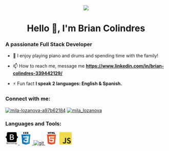 <p align="center"> 
  <a align="center" href="#"> 
    <img align="center" src="https://user-images.githubusercontent.com/58109796/233058941-9dd6c50a-a5ea-45fd-b788-c3bb8e00bffe.gif" rel="nofollow noopener" height="250px" draggable="false"/> 
   </a>

<h1 align="center">Hello 👋, I'm Brian Colindres</h1>

<h3 align="left">A passionate Full Stack Developer</h3>

- 🌱 I enjoy playing piano and drums and spending time with the family!

- 📫 How to reach me, message me **https://www.linkedin.com/in/brian-colindres-339442129/**

- ⚡ Fun fact **I speak 2 languages: English & Spanish.**

<h3 align="left">Connect with me:</h3>
<p align="left">
<a href="https://www.linkedin.com/in/brian-colindres-339442129/" target="blank"><img align="center" src="https://raw.githubusercontent.com/rahuldkjain/github-profile-readme-generator/master/src/images/icons/Social/linked-in-alt.svg" alt="mila-lozanova-a97b62184" height="30" width="40" /></a>
<a href="https://www.instagram.com/briancolindres/" target="blank"><img align="center" src="https://raw.githubusercontent.com/rahuldkjain/github-profile-readme-generator/master/src/images/icons/Social/instagram.svg" alt="mila_lozanova" height="30" width="40" /></a>
</p>

<h3 align="left">Languages and Tools:</h3>
<p align="left"> <a href="https://getbootstrap.com" target="_blank" rel="noreferrer"> <img src="https://raw.githubusercontent.com/devicons/devicon/master/icons/bootstrap/bootstrap-plain-wordmark.svg" alt="bootstrap" width="40" height="40"/> </a> <a href="https://www.w3schools.com/css/" target="_blank" rel="noreferrer"> <img src="https://raw.githubusercontent.com/devicons/devicon/master/icons/css3/css3-original-wordmark.svg" alt="css3" width="40" height="40"/> </a> <a href="https://git-scm.com/" target="_blank" rel="noreferrer"> <img src="https://www.vectorlogo.zone/logos/git-scm/git-scm-icon.svg" alt="git" width="40" height="40"/> </a> <a href="https://www.w3.org/html/" target="_blank" rel="noreferrer"> <img src="https://raw.githubusercontent.com/devicons/devicon/master/icons/html5/html5-original-wordmark.svg" alt="html5" width="40" height="40"/></a> <a href="https://developer.mozilla.org/en-US/docs/Web/JavaScript" target="_blank" rel="noreferrer"> <img src="https://raw.githubusercontent.com/devicons/devicon/master/icons/javascript/javascript-original.svg" alt="javascript" width="40" height="40"/></a> </p>

